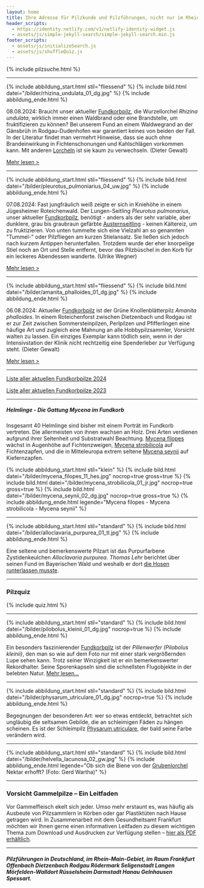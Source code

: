 ```yaml
---
layout: home
title: Ihre Adresse für Pilzkunde und Pilzführungen, nicht nur im Rhein-Main-Gebiet
header_scripts:
  - https://identity.netlify.com/v1/netlify-identity-widget.js
  - assets/js/simple-jekyll-search/simple-jekyll-search.min.js
footer_scripts:
  - assets/js/initializeSearch.js
  - assets/js/shuffleQuiz.js
---
```

{% include pilzsuche.html %}

- - -

{% include abbildung_start.html stil="fliessend" %}
{% include bild.html datei="/bilder/rhizina_undulata_01_dg.jpg" %}
{% include abbildung_ende.html %}

08.08.2024: Braucht unser aktueller [Fundkorbpilz](AA "Glossar-"), die Wurzellorchel *Rhizina undulata*, wirklich immer einen Waldbrand oder eine Brandstelle, um fruktifizieren zu können? Bei unserem Fund an einem Waldwegrand an der Gänsbrüh in Rodgau-Dudenhofen war garantiert keines von beiden der Fall. In der Literatur findet man vermehrt Hinweise, dass sie auch ohne Brandeinwirkung in Fichtenschonungen und Kahlschlägen vorkommen kann. Mit anderen [Lorcheln](/verwandt/lorcheln) ist sie kaum zu verwechseln. (Dieter Gewalt)

[Mehr lesen >](/pilze/rhizina-undulata-wurzellorchel)

<div style="clear:  both"></div>

- - -

{% include abbildung_start.html stil="fliessend" %}
{% include bild.html datei="/bilder/pleurotus_pulmoniarius_04_uw.jpg" %}
{% include abbildung_ende.html %}

07.08.2024: Fast jungfräulich weiß zeigte er sich in Kniehöhe in einem Jügesheimer Roteichenwald. Der Lungen-Seitling *Pleurotus pulmonarius*, unser aktueller [Fundkorbpilz](AA "Glossar-"), benötigt - anders als der sehr variable, aber dunklere, grau bis graubraun gefärbte [Austernseitling](/pilze/pleurotus-ostreatus-austernseitling) - keinen Kältereiz, um zu fruktizieren. Von unten tummelte sich eine Vielzahl an so genannten "Tummel-" oder Pilzfliegen am kurzen Stielansatz. Sie ließen sich jedoch nach kurzem Antippen herunterfallen. Trotzdem wurde der eher knorpelige Stiel noch an Ort und Stelle entfernt, bevor das Pilzbüschel in den Korb für ein leckeres Abendessen wanderte. (Ulrike Wegner)

[Mehr lesen >](/pilze/pleurotus-pulmonarius-lungenseitling-löffelseitling)

<div style="clear:  both"></div>

- - -

{% include abbildung_start.html stil="fliessend" %}
{% include bild.html datei="/bilder/amanita_phalloides_01_dg.jpg" %}
{% include abbildung_ende.html %}

06.08.2024: Aktueller [Fundkorbpilz](AA "Glossar-") ist der Grüne Knollenblätterpilz *Amanita phalloides*. In einem Roteichenforst zwischen Dietzenbach und Rodgau ist er zur Zeit zwischen Sommersteinpilzen, Perlpilzen und Pfifferlingen eine häufige Art und zugleich eine Mahnung an alle Hobbypilzsammler, Vorsicht walten zu lassen. Ein einziges Exemplar kann tödlich sein, wenn in der Intensivstation der Klinik nicht rechtzeitig eine Spenderleber zur Verfügung steht. (Dieter Gewalt)

[Mehr lesen >](/pilze/amanita-phalloides-grüner-knollenblätterpilz)

<div style="clear:  both"></div>

- - -

[Liste aller aktuellen Fundkorbpilze 2024](/artikel/liste-aller-aktuellen-fundkorbpilze-2024.html)

[Liste aller aktuellen Fundkorbpilze 2023](/artikel/liste-aller-aktuellen-fundkorbpilze-2023.html)

- - -

##### Helmlinge - Die Gattung *Mycena* im Fundkorb

Insgesamt 40 Helmlinge sind bisher mit einem Porträt im Fundkorb vertreten. Die allermeisten von ihnen wachsen an Holz. Drei Arten verdienen aufgrund ihrer Seltenheit und Substratwahl Beachtung. [Mycena filopes](/pilze/mycena-filopes-zerbrechlicher-fadenhelmling) wächst in Augenhöhe auf Fichtenzweigen, [Mycena strobilicola](/pilze/mycena-strobilicola-fichtenzapfenhelmling) auf Fichtenzapfen, und die in Mitteleuropa extrem seltene [Mycena seynii](/pilze/mycena-seynii-mediterraner-kiefernzapfenhelmling) auf Kiefernzapfen.

{% include abbildung_start.html stil="klein" %}
{% include bild.html datei="/bilder/mycena_filopes_11_hes.jpg" nocrop=true gross=true %}
{% include bild.html datei="/bilder/mycena_strobilicola_01_jr.jpg" nocrop=true gross=true %}
{% include bild.html datei="/bilder/mycena_seynii_02_dg.jpg" nocrop=true gross=true %}
{% include abbildung_ende.html legende="Mycena filopes - Mycena strobilicola - Mycena seynii" %}

- - -

{% include abbildung_start.html stil="standard" %}
{% include bild.html datei="/bilder/alloclavaria_purpurea_01_tl.jpg" %}
{% include abbildung_ende.html %}

Eine seltene und bemerkenswerte Pilzart ist das Purpurfarbene Zystidenkeulchen *Alloclavaria purpurea*. *Thomas Lehr* berichtet über seinen Fund im Bayerischen Wald und weshalb er dort [die Hosen runterlassen musste](/pilze/alloclavaria-purpurea-purpurfarbenes-zystidenkeulchen).

- - -

### Pilzquiz

{% include quiz.html %}

- - -

{% include abbildung_start.html stil="standard" %}
{% include bild.html datei="/bilder/pilobolus_kleinii_01_dg.jpg" nocrop=true %}
{% include abbildung_ende.html %}

Ein besonders faszinierender [Fundkorbpilz](AA "Glossar-") ist der *Pillenwerfer (Pilobolus kleinii)*, den man so wie auf dem Foto nur mit einer stark vergrößernden Lupe sehen kann. Trotz seiner Winzigkeit ist er ein bemerkenswerter Rekordhalter. Seine Sporenkapseln sind die schnellsten Flugobjekte in der belebten Natur. [Mehr lesen...](/pilze/pilobolus-kleinii-pillenwerfer)

- - -

{% include abbildung_start.html stil="standard" %}
{% include bild.html datei="/bilder/physarum_utriculare_01_dg.jpg" nocrop=true %}
{% include abbildung_ende.html %}

Begegnungen der besonderen Art: wer so etwas entdeckt, betrachtet sich ungläubig die seltsamen Gebilde, die an schleimigen Fäden zu hängen scheinen. Es ist der Schleimpilz [Physarum utriculare](/pilze/physarum-utriculare-fadenfruchtschleimpilz), der bald seine Farbe verändern wird.

- - -

{% include abbildung_start.html stil="standard" %}
{% include bild.html datei="/bilder/helvella_lacunosa_02_gw.jpg" %}
{% include abbildung_ende.html legende="Ob sich die Biene von der <a href='/pilze/helvella-lacunosa-grubenlorchel'>Grubenlorchel</a> Nektar erhofft?  (Foto: Gerd Wartha)" %}

- - -

### Vorsicht Gammelpilze – Ein Leitfaden

Vor Gammelfleisch ekelt sich jeder. Umso mehr erstaunt es, was häufig als Ausbeute von Pilzsammlern in Körben oder gar Plastiktüten nach Hause getragen wird. In Zusammenarbeit mit dem Gesundheitsamt Frankfurt möchten wir Ihnen gerne einen informativen Leitfaden zu diesem wichtigen Thema zum Download und Ausdrucken zur Verfügung stellen – [hier als PDF erhältlich](/assets/docs/Fundkorb.de-Gammelpilze.pdf).

- - -

##### Pilzführungen in Deutschland, im Rhein-Main-Gebiet, im Raum Frankfurt Offenbach Dietzenbach Rodgau Rödermark Seligenstadt Langen Mörfelden-Walldort Rüsselsheim Darmstadt Hanau Gelnhausen Spessart.